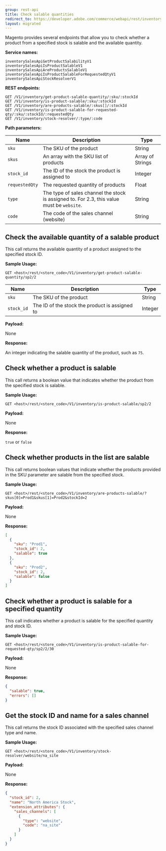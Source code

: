 ```yaml
---
group: rest-api
title: Check salable quantities
redirect_to: https://developer.adobe.com/commerce/webapi/rest/inventory/check-salable-quantity/
layout: migrated
---
```


Magento provides several endpoints that allow you to check whether a product from a specified stock is salable and the available quantity.

**Service names:**

```http
inventorySalesApiGetProductSalabilityV1
inventorySalesApiIsProductSalableV1
inventorySalesApiAreProductsSalableV1
inventorySalesApiIsProductSalableForRequestedQtyV1
inventorySalesApiStockResolverV1
```

**REST endpoints:**

```http
GET /V1/inventory/get-product-salable-quantity/:sku/:stockId
GET /V1/inventory/is-product-salable/:sku/:stockId
GET /V1/inventory/are-products-salable/:skus[]/:stockId
GET /V1/inventory/is-product-salable-for-requested-qty/:sku/:stockId/:requestedQty
GET /V1/inventory/stock-resolver/:type/:code
```

**Path parameters:**

Name | Description                                                                            | Type
--- |----------------------------------------------------------------------------------------| ---
`sku` | The SKU of the product                                                                 | String
`skus` | An array with the SKU list of products                                                 | Array of Strings
`stock_id` | The ID of the stock the product is assigned to                                         | Integer
`requestedQty` | The requested quantity of products                                                     | Float
`type` | The type of sales channel the stock is assigned to. For 2.3, this value must be `website`. | String
`code` | The code of the sales channel (website)                                                | String

## Check the available quantity of a salable product

This call returns the available quantity of a product assigned to the specified stock ID.

**Sample Usage:**

`GET <host>/rest/<store_code>/V1/inventory/get-product-salable-quantity/sp2/2`

Name | Description | Type
--- | --- | ---
`sku` | The SKU of the product | String
`stock_id` | The ID of the stock the product is assigned to | Integer

**Payload:**

None

**Response:**

An integer indicating the salable quantity of the product, such as `75`.

## Check whether a product is salable

This call returns a boolean value that indicates whether the product from the specified stock is salable.

**Sample Usage:**

`GET <host>/rest/<store_code>/V1/inventory/is-product-salable/sp2/2`

**Payload:**

None

**Response:**

`true` or `false`

## Check whether products in the list are salable

This call returns boolean values that indicate whether the products provided in the SKU parameter are salable from the specified stock.

**Sample Usage:**

`GET <host>/rest/<store_code>/V1/inventory/are-products-salable/?skus[0]=Prod1&skus[1]=Prod2&stockId=2`

**Payload:**

None

**Response:**

```json
[
  {
    "sku": "Prod1",
    "stock_id": 2,
    "salable": true
  },
  {
    "sku": "Prod2",
    "stock_id": 2,
    "salable": false
  }
]
```

## Check whether a product is salable for a specified quantity

This call indicates whether a product is salable for the specified quantity and stock ID.

**Sample Usage:**

`GET <host>/rest/<store_code>/V1/inventory/is-product-salable-for-requested-qty/sp2/2/30`

**Payload:**

None

**Response:**

```json
{
  "salable": true,
  "errors": []
}
```

## Get the stock ID and name for a sales channel

This call returns the stock ID associated with the specified sales channel type and name.

**Sample Usage:**

`GET <host>/rest/<store_code>/V1/inventory/stock-resolver/website/na_site`

**Payload:**

None

**Response:**

```json
{
  "stock_id": 2,
  "name": "North America Stock",
  "extension_attributes": {
    "sales_channels": [
      {
        "type": "website",
        "code": "na_site"
      }
    ]
  }
}
```
